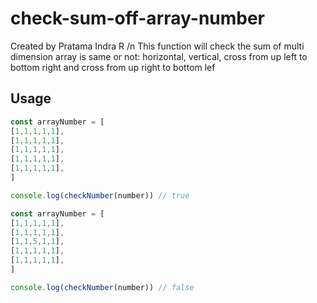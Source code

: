 # check-sum-off-array-number
Created by Pratama Indra R /n
This function will check the sum of multi dimension array is same or not:
horizontal, vertical, cross from up left to bottom right and cross from up right to bottom lef
## Usage

```js
const arrayNumber = [
[1,1,1,1,1],
[1,1,1,1,1],
[1,1,1,1,1],
[1,1,1,1,1],
[1,1,1,1,1],
]

console.log(checkNumber(number)) // true

const arrayNumber = [
[1,1,1,1,1],
[1,1,1,1,1],
[1,1,5,1,1],
[1,1,1,1,1],
[1,1,1,1,1],
]

console.log(checkNumber(number)) // false

```
